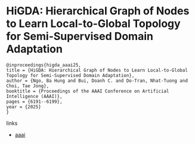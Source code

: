 # HiGDA: Hierarchical Graph of Nodes to Learn Local-to-Global Topology for Semi-Supervised Domain Adaptation

```
@inproceedings{higda_aaai25,
title = {HiGDA: Hierarchical Graph of Nodes to Learn Local-to-Global Topology for Semi-Supervised Domain Adaptation},
author = {Ngo, Ba Hung and Bui, Doanh C. and Do-Tran, Nhat-Tuong and Choi, Tae Jong},
booktitle = {Proceedings of the AAAI Conference on Artificial Intelligence (AAAI)},
pages = {6191--6199},
year = {2025}
}
```

links
- [aaai](https://ojs.aaai.org/index.php/AAAI/article/view/32662)
